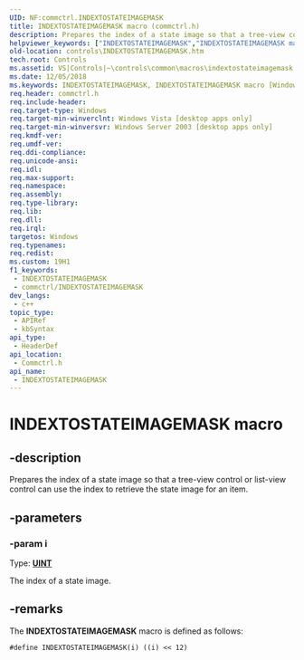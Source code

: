 ```yaml
---
UID: NF:commctrl.INDEXTOSTATEIMAGEMASK
title: INDEXTOSTATEIMAGEMASK macro (commctrl.h)
description: Prepares the index of a state image so that a tree-view control or list-view control can use the index to retrieve the state image for an item.
helpviewer_keywords: ["INDEXTOSTATEIMAGEMASK","INDEXTOSTATEIMAGEMASK macro [Windows Controls]","_win32_INDEXTOSTATEIMAGEMASK","_win32_INDEXTOSTATEIMAGEMASK_cpp","commctrl/INDEXTOSTATEIMAGEMASK","controls.INDEXTOSTATEIMAGEMASK","controls._win32_INDEXTOSTATEIMAGEMASK"]
old-location: controls\INDEXTOSTATEIMAGEMASK.htm
tech.root: Controls
ms.assetid: VS|Controls|~\controls\common\macros\indextostateimagemask.htm
ms.date: 12/05/2018
ms.keywords: INDEXTOSTATEIMAGEMASK, INDEXTOSTATEIMAGEMASK macro [Windows Controls], _win32_INDEXTOSTATEIMAGEMASK, _win32_INDEXTOSTATEIMAGEMASK_cpp, commctrl/INDEXTOSTATEIMAGEMASK, controls.INDEXTOSTATEIMAGEMASK, controls._win32_INDEXTOSTATEIMAGEMASK
req.header: commctrl.h
req.include-header: 
req.target-type: Windows
req.target-min-winverclnt: Windows Vista [desktop apps only]
req.target-min-winversvr: Windows Server 2003 [desktop apps only]
req.kmdf-ver: 
req.umdf-ver: 
req.ddi-compliance: 
req.unicode-ansi: 
req.idl: 
req.max-support: 
req.namespace: 
req.assembly: 
req.type-library: 
req.lib: 
req.dll: 
req.irql: 
targetos: Windows
req.typenames: 
req.redist: 
ms.custom: 19H1
f1_keywords:
 - INDEXTOSTATEIMAGEMASK
 - commctrl/INDEXTOSTATEIMAGEMASK
dev_langs:
 - c++
topic_type:
 - APIRef
 - kbSyntax
api_type:
 - HeaderDef
api_location:
 - Commctrl.h
api_name:
 - INDEXTOSTATEIMAGEMASK
---
```


# INDEXTOSTATEIMAGEMASK macro


## -description

Prepares the index of a state image so that a tree-view control or list-view control can use the index to retrieve the state image for an item.

## -parameters

### -param i

Type: <b><a href="/windows/desktop/WinProg/windows-data-types">UINT</a></b>

The index of a state image.

## -remarks

The <b>INDEXTOSTATEIMAGEMASK</b> macro is defined as follows: 


``` syntax
#define INDEXTOSTATEIMAGEMASK(i) ((i) << 12)
```

